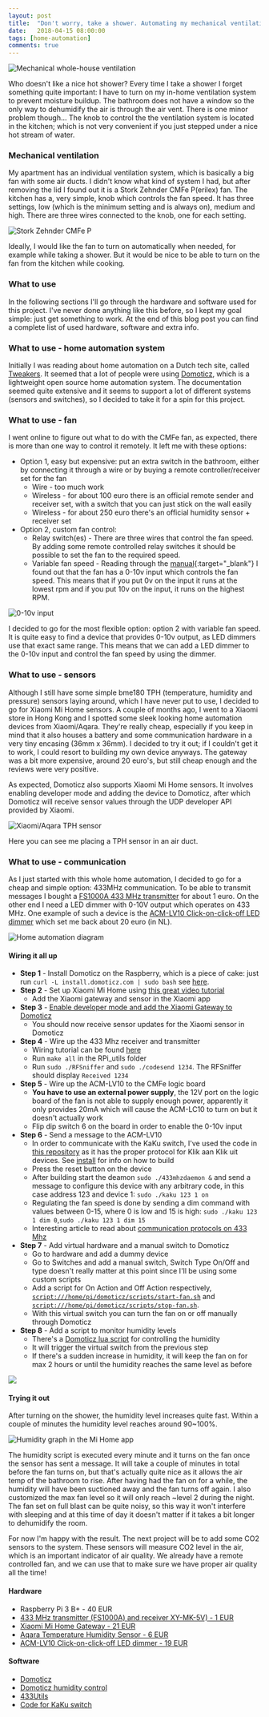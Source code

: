 ```yaml
---
layout: post
title:  "Don't worry, take a shower. Automating my mechanical ventilation"
date:   2018-04-15 08:00:00
tags: [home-automation]
comments: true
---
```


<p class="centered-image">
	<img src="/assets/domoticz-xiaomi/home-ventilation.jpg" alt="Mechanical whole-house ventilation">
</p>

Who doesn't like a nice hot shower? Every time I take a shower I forget something quite important: I have to turn on my in-home ventilation system to prevent moisture buildup. The bathroom does not have a window so the only way to dehumidify the air is through the air vent. There is one minor problem though... The knob to control the the ventilation system is located in the kitchen; which is not very convenient if you just stepped under a nice hot stream of water.

### Mechanical ventilation
My apartment has an individual ventilation system, which is basically a big fan with some air ducts. I didn't know what kind of system I had, but after removing the lid I found out it is a Stork Zehnder CMFe P(erilex) fan. The kitchen has a, very simple, knob which controls the fan speed. It has three settings, low (which is the minimum setting and is always on), medium and high. There are three wires connected to the knob, one for each setting.

<p class="centered-image">
	<img src="/assets/domoticz-xiaomi/mechanical-ventilation-system.jpg" alt="Stork Zehnder CMFe P">
</p>

Ideally, I would like the fan to turn on automatically when needed, for example while taking a shower. But it would be nice to be able to turn on the fan from the kitchen while cooking.

### What to use

In the following sections I'll go through the hardware and software used for this project. I've never done anything like this before, so I kept my goal simple: just get something to work. At the end of this blog post you can find a complete list of used hardware, software and extra info.

### What to use - home automation system

Initially I was reading about home automation on a Dutch tech site, called [Tweakers](https://tweakers.net/). It seemed that a lot of people were using [Domoticz](https://domoticz.com/), which is a lightweight open source home automation system. The documentation seemed quite extensive and it seems to support a lot of different systems (sensors and switches), so I decided to take it for a spin for this project.

### What to use - fan

I went online to figure out what to do with the CMFe fan, as expected, there is more than one way to control it remotely. It left me with these options:

- Option 1, easy but expensive: put an extra switch in the bathroom, either by connecting it through a wire or by buying a remote controller/receiver set for the fan
  - Wire - too much work
  - Wireless - for about 100 euro there is an official remote sender and receiver set, with a switch that you can just stick on the wall easily
  - Wireless - for about 250 euro there's an official humidity sensor + receiver set
- Option 2, custom fan control:
  - Relay switch(es) - There are three wires that control the fan speed. By adding some remote controlled relay switches it should be possible to set the fan to the required speed.
  - Variable fan speed - Reading through the [manual](/assets/domoticz-xiaomi/Mechanische_ventilatie_CMFe_User-Installer_StorkAir_NL.pdf){:target="_blank"} I found out that the fan has a 0-10v input which controls the fan speed. This means that if you put 0v on the input it runs at the lowest rpm and if you put 10v on the input, it runs on the highest RPM.

<p class="centered-image">
	<img src="/assets/domoticz-xiaomi/0-10v-input.jpg" alt="0-10v input">
</p>

I decided to go for the most flexible option: option 2 with variable fan speed. It is quite easy to find a device that provides 0-10v output, as LED dimmers use that exact same range. This means that we can add a LED dimmer to the 0-10v input and control the fan speed by using the dimmer.

### What to use - sensors

Although I still have some simple bme180 TPH (temperature, humidity and pressure) sensors laying around, which I have never put to use, I decided to go for Xiaomi Mi Home sensors. A couple of months ago, I went to a Xiaomi store in Hong Kong and I spotted some sleek looking home automation devices from Xiaomi/Aqara. They're really cheap, especially if you keep in mind that it also houses a battery and some communication hardware in a very tiny encasing (36mm x 36mm). I decided to try it out; if I couldn't get it to work, I could resort to building my own device anyways. The gateway was a bit more expensive, around 20 euro's, but still cheap enough and the reviews were very positive.

As expected, Domoticz also supports Xiaomi Mi Home sensors. It involves enabling developer mode and adding the device to Domoticz, after which Domoticz will receive sensor values through the UDP developer API provided by Xiaomi.

<p class="centered-image">
	<img src="/assets/domoticz-xiaomi/xiaomi-aqara-tph.jpg" alt="Xiaomi/Aqara TPH sensor">
</p>	
Here you can see me placing a TPH sensor in an air duct.

### What to use - communication
As I just started with this whole home automation, I decided to go for a cheap and simple option: 433MHz communication. To be able to transmit messages I bought a [FS1000A 433 MHz transmitter](https://www.aliexpress.com/item/433M-TX-RX-Super-regenerative-Module-Wireless-Transmitting-Module-Alarm-Transmitter-Receiver/2024422377.html) for about 1 euro. On the other end I need a LED dimmer with 0-10V output which operates on 433 MHz. One example of such a device is the [ACM-LV10 Click-on-click-off LED dimmer](http://www.mediamarkt.nl/nl/product/_klikaanklikuit-acm-lv10-mini-led-controller-1359249.html) which set me back about 20 euro (in NL).

<p class="centered-image">
	<img src="/assets/domoticz-xiaomi/home-automation.svg" alt="Home automation diagram">
</p>

#### Wiring it all up

- **Step 1** - Install Domoticz on the Raspberry, which is a piece of cake: just run `curl -L install.domoticz.com | sudo bash` see [here](https://www.domoticz.com/wiki/Raspberry_Pi#The_.22easy.22_way).
- **Step 2** - Set up Xiaomi Mi Home using [this great video tutorial](https://www.youtube.com/watch?v=nkFF284OFRE)
  - Add the Xiaomi gateway and sensor in the Xiaomi app
- **Step 3** - [Enable developer mode and add the Xiaomi Gateway to Domoticz](https://www.domoticz.com/wiki/Xiaomi_Gateway_(Aqara)#Adding_the_Xiaomi_Gateway_to_Domoticz)
  - You should now receive sensor updates for the Xiaomi sensor in Domoticz
- **Step 4** - Wire up the 433 Mhz receiver and transmitter
  - Wiring tutorial can be found [here](https://www.princetronics.com/how-to-read-433-mhz-codes-w-raspberry-pi-433-mhz-receiver/)
  - Run `make all` in the RPi_utils folder
  - Run `sudo ./RFSniffer` and `sudo ./codesend 1234`. The RFSniffer should display `Received 1234`
- **Step 5** - Wire up the ACM-LV10 to the CMFe logic board
  - **You have to use an external power supply**, the 12V port on the logic board of the fan is not able to supply enough power, apparently it only provides 20mA which will cause the ACM-LC10 to turn on but it doesn't actually work
  - Flip dip switch 6 on the board in order to enable the 0-10v input
- **Step 6** - Send a message to the ACM-LV10
  - In order to communicate with the KaKu switch, I've used the code in [this repository](https://github.com/jeroenst/433mhzforrpi) as it has the proper protocol for Klik aan Klik uit devices. See [install](https://github.com/jeroenst/433mhzforrpi/blob/master/install) for info on how to build
  - Press the reset button on the device
  - After building start the deamon `sudo ./433mhzdaemon &` and send a message to configure this device with any arbitrary code, in this case address 123 and device 1: `sudo ./kaku 123 1 on`
  - Regulating the fan speed is done by sending a dim command with values between 0-15, where 0 is low and 15 is high: `sudo ./kaku 123 1 dim 0`,`sudo ./kaku 123 1 dim 15`
  - Interesting article to read about [communication protocols on 433 Mhz](asd)
- **Step 7** - Add virtual hardware and a manual switch to Domoticz
  - Go to hardware and add a dummy device
  - Go to Switches and add a manual switch, Switch Type On/Off and type doesn't really matter at this point since I'll be using some custom scripts
  - Add a script for On Action and Off Action respectively, [`script:///home/pi/domoticz/scripts/start-fan.sh`](/assets/domoticz-xiaomi/start-fan.sh) and [`script:///home/pi/domoticz/scripts/stop-fan.sh`](/assets/domoticz-xiaomi/stop-fan.sh).
  - With this virtual switch you can turn the fan on or off manually through Domoticz
- **Step 8** - Add a script to monitor humidity levels
  - There's a [Domoticz lua script](https://www.domoticz.com/wiki/Humidity_control) for controlling the humidity
  - It will trigger the virtual switch from the previous step
  - If there's a sudden increase in humidity, it will keep the fan on for max 2 hours or until the humidity reaches the same level as before

<p class="centered-image gallery">
  <a href="/assets/domoticz-xiaomi/1.add-gateway.png" data-group="1" class="first">
    <img src="/assets/domoticz-xiaomi/2.devices.png" class="galleryItemThumb" />
  </a>
  <a href="/assets/domoticz-xiaomi/2.devices.png" data-group="1"></a>
  <a href="/assets/domoticz-xiaomi/3.add-dummy-fan.png" data-group="1"></a>
  <a href="/assets/domoticz-xiaomi/4.dummy-fan.png" data-group="1"></a>
  <a href="/assets/domoticz-xiaomi/5.dummy-fan-settings.png" data-group="1"></a>
</p>

#### Trying it out
After turning on the shower, the humidity level increases quite fast. Within a couple of minutes the humidity level reaches around 90~100%.

<p class="centered-image">
	<img src="/assets/domoticz-xiaomi/graph.jpg" alt="Humidity graph in the Mi Home app">
</p>

The humidity script is executed every minute and it turns on the fan once the sensor has sent a message. It will take a couple of minutes in total before the fan turns on, but that's actually quite nice as it allows the air temp of the bathroom to rise. After having had the fan on for a while, the humidity will have been suctioned away and the fan turns off again. I also customized the max fan level so it will only reach ~level 2 during the night. The fan set on full blast can be quite noisy, so this way it won't interfere with sleeping and at this time of day it doesn't matter if it takes a bit longer to dehumidify the room.

For now I'm happy with the result. The next project will be to add some CO2 sensors to the system. These sensors will measure CO2 level in the air, which is an important indicator of air quality. We already have a remote controlled fan, and we can use that to make sure we have proper air quality all the time!

#### Hardware

- Raspberry Pi 3 B+ - 40 EUR
- [433 MHz transmitter (FS1000A) and receiver XY-MK-5V) - 1 EUR](https://nl.aliexpress.com/item/433M-TX-RX-Super-regenerative-Module-Wireless-Transmitting-Module-Alarm-Transmitter-Receiver/2024422377.html)
- [Xiaomi Mi Home Gateway - 21 EUR](https://www.gearbest.com/alarm-systems/pp_345588.html)
- [Aqara Temperature Humidity Sensor - 6 EUR](https://www.gearbest.com/access-control/pp_626702.html)
- [ACM-LV10 Click-on-click-off LED dimmer - 19 EUR](http://www.mediamarkt.nl/nl/product/_klikaanklikuit-acm-lv10-mini-led-controller-1359249.html)

#### Software

- [Domoticz](https://www.domoticz.com/wiki/Raspberry_Pi#The_.22easy.22_way)
- [Domoticz humidity control](https://www.domoticz.com/wiki/Humidity_control)
- [433Utils](https://github.com/ninjablocks/433Utils)
- [Code for KaKu switch]((https://github.com/jeroenst/433mhzforrpi))